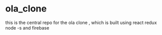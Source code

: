 # ola_clone
this is the central repo for the ola clone , which is built using react redux node -s and firebase 
